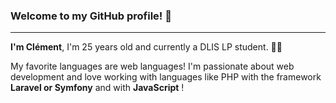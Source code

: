 ### Welcome to my GitHub profile! 👋

---

**I'm Clément**, I'm 25 years old and currently a DLIS LP student. 👨‍🎓

My favorite languages are web languages! I'm passionate about web development and love working with languages like PHP with the framework **Laravel or Symfony** and with **JavaScript** !
